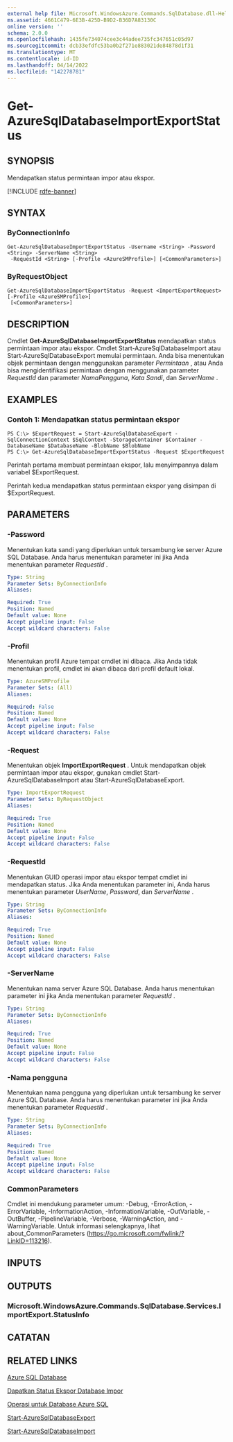```yaml
---
external help file: Microsoft.WindowsAzure.Commands.SqlDatabase.dll-Help.xml
ms.assetid: 4661C479-6E3B-425D-B9D2-B36D7A83130C
online version: ''
schema: 2.0.0
ms.openlocfilehash: 1435fe734074cee3c44adee735fc347651c05d97
ms.sourcegitcommit: dcb33efdfc53ba0b2f271e883021de84878d1f31
ms.translationtype: MT
ms.contentlocale: id-ID
ms.lasthandoff: 04/14/2022
ms.locfileid: "142278781"
---
```

# Get-AzureSqlDatabaseImportExportStatus

## SYNOPSIS
Mendapatkan status permintaan impor atau ekspor.

[!INCLUDE [rdfe-banner](../../includes/rdfe-banner.md)]

## SYNTAX

### ByConnectionInfo
```
Get-AzureSqlDatabaseImportExportStatus -Username <String> -Password <String> -ServerName <String>
 -RequestId <String> [-Profile <AzureSMProfile>] [<CommonParameters>]
```

### ByRequestObject
```
Get-AzureSqlDatabaseImportExportStatus -Request <ImportExportRequest> [-Profile <AzureSMProfile>]
 [<CommonParameters>]
```

## DESCRIPTION
Cmdlet **Get-AzureSqlDatabaseImportExportStatus** mendapatkan status permintaan impor atau ekspor.
Cmdlet Start-AzureSqlDatabaseImport atau Start-AzureSqlDatabaseExport memulai permintaan.
Anda bisa menentukan objek permintaan dengan menggunakan parameter *Permintaan* , atau Anda bisa mengidentifikasi permintaan dengan menggunakan parameter *RequestId* dan parameter *NamaPengguna*, *Kata Sandi*, dan *ServerName* .

## EXAMPLES

### Contoh 1: Mendapatkan status permintaan ekspor
```
PS C:\> $ExportRequest = Start-AzureSqlDatabaseExport -SqlConnectionContext $SqlContext -StorageContainer $Container -DatabaseName $DatabaseName -BlobName $BlobName
PS C:\> Get-AzureSqlDatabaseImportExportStatus -Request $ExportRequest
```

Perintah pertama membuat permintaan ekspor, lalu menyimpannya dalam variabel $ExportRequest.

Perintah kedua mendapatkan status permintaan ekspor yang disimpan di $ExportRequest.

## PARAMETERS

### -Password
Menentukan kata sandi yang diperlukan untuk tersambung ke server Azure SQL Database.
Anda harus menentukan parameter ini jika Anda menentukan parameter *RequestId* .

```yaml
Type: String
Parameter Sets: ByConnectionInfo
Aliases: 

Required: True
Position: Named
Default value: None
Accept pipeline input: False
Accept wildcard characters: False
```

### -Profil
Menentukan profil Azure tempat cmdlet ini dibaca.
Jika Anda tidak menentukan profil, cmdlet ini akan dibaca dari profil default lokal.

```yaml
Type: AzureSMProfile
Parameter Sets: (All)
Aliases: 

Required: False
Position: Named
Default value: None
Accept pipeline input: False
Accept wildcard characters: False
```

### -Request
Menentukan objek **ImportExportRequest** .
Untuk mendapatkan objek permintaan impor atau ekspor, gunakan cmdlet Start-AzureSqlDatabaseImport atau Start-AzureSqlDatabaseExport.

```yaml
Type: ImportExportRequest
Parameter Sets: ByRequestObject
Aliases: 

Required: True
Position: Named
Default value: None
Accept pipeline input: False
Accept wildcard characters: False
```

### -RequestId
Menentukan GUID operasi impor atau ekspor tempat cmdlet ini mendapatkan status.
Jika Anda menentukan parameter ini, Anda harus menentukan parameter *UserName*, *Password*, dan *ServerName* .

```yaml
Type: String
Parameter Sets: ByConnectionInfo
Aliases: 

Required: True
Position: Named
Default value: None
Accept pipeline input: False
Accept wildcard characters: False
```

### -ServerName
Menentukan nama server Azure SQL Database.
Anda harus menentukan parameter ini jika Anda menentukan parameter *RequestId* .

```yaml
Type: String
Parameter Sets: ByConnectionInfo
Aliases: 

Required: True
Position: Named
Default value: None
Accept pipeline input: False
Accept wildcard characters: False
```

### -Nama pengguna
Menentukan nama pengguna yang diperlukan untuk tersambung ke server Azure SQL Database.
Anda harus menentukan parameter ini jika Anda menentukan parameter *RequestId* .

```yaml
Type: String
Parameter Sets: ByConnectionInfo
Aliases: 

Required: True
Position: Named
Default value: None
Accept pipeline input: False
Accept wildcard characters: False
```

### CommonParameters
Cmdlet ini mendukung parameter umum: -Debug, -ErrorAction, -ErrorVariable, -InformationAction, -InformationVariable, -OutVariable, -OutBuffer, -PipelineVariable, -Verbose, -WarningAction, and -WarningVariable. Untuk informasi selengkapnya, lihat about_CommonParameters (https://go.microsoft.com/fwlink/?LinkID=113216).

## INPUTS

## OUTPUTS

### Microsoft.WindowsAzure.Commands.SqlDatabase.Services.ImportExport.StatusInfo

## CATATAN

## RELATED LINKS

[Azure SQL Database](https://azure.microsoft.com/en-us/services/sql-database/)

[Dapatkan Status Ekspor Database Impor](https://msdn.microsoft.com/en-us/library/azure/dn781289.aspx)

[Operasi untuk Database Azure SQL](https://msdn.microsoft.com/en-us/library/azure/dn505719.aspx)

[Start-AzureSqlDatabaseExport](./Start-AzureSqlDatabaseExport.md)

[Start-AzureSqlDatabaseImport](./Start-AzureSqlDatabaseImport.md)


